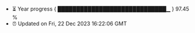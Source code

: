 - ⏳ Year progress { █████████████████████████████▁ } 97.45 %
- ⏰ Updated on Fri, 22 Dec 2023 16:22:06 GMT

